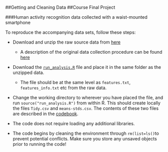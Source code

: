 ##Getting and Cleaning Data
##Course Final Project

###Human activity recognition data collected with a waist-mounted smartphone

To reproduce the accompanying data sets, follow these steps:

+ Download and unzip the raw source data from <a href=https://d396qusza40orc.cloudfront.net/getdata%2Fprojectfiles%2FUCI%20HAR%20Dataset.zip>here</a>
  + A description of the original data collection procedure can be found <a href="http://archive.ics.uci.edu/ml/datasets/Human+Activity+Recognition+Using+Smartphones">here</a>

+ Download the <a href=https://github.com/markzampoglou/GettingAndCleaningData/blob/master/run_analysis.R>`run_analysis.R`</a> file and place it in the same folder as the unzipped data.

  + The file should be at the same level as `features.txt`, `features_info.txt` etc from the raw data.

+ Change the working directory to wherever you have placed the file, and run `source("run_analysis.R")` from within R. This should create locally the files `Tidy.csv` and `means-stds.csv`. The contents of these two files are described in the <a href="https://github.com/markzampoglou/GettingAndCleaningData/blob/master/Codebook.md">codebook</a>.

+ The code does not require loading any additional libraries.

+ The code begins by cleaning the environment through `rm(list=ls()`to prevent potential conflicts. Make sure you store any unsaved objects prior to running the code!